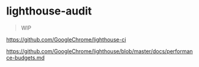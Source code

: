# lighthouse-audit

> WIP

https://github.com/GoogleChrome/lighthouse-ci

https://github.com/GoogleChrome/lighthouse/blob/master/docs/performance-budgets.md
